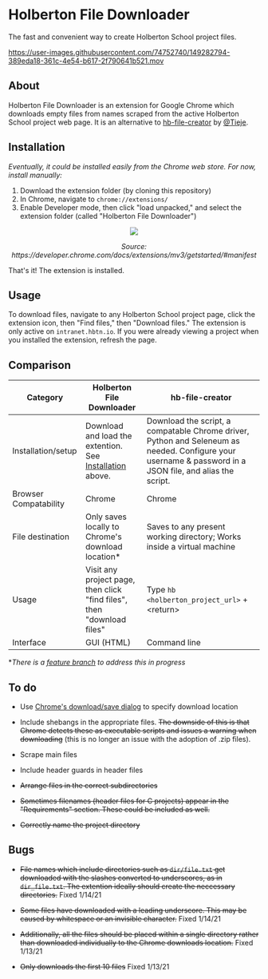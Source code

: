 # Holberton File Downloader
The fast and convenient way to create Holberton School project files.

https://user-images.githubusercontent.com/74752740/149282794-389eda18-361c-4e54-b617-2f790641b521.mov

## About
Holberton File Downloader is an extension for Google Chrome which downloads empty files from names scraped from the active Holberton School project web page. It is an alternative to [hb-file-creator](https://github.com/tieje/hb-file-creator) by [@Tieje](https://github.com/tieje).

## Installation
*Eventually, it could be installed easily from the Chrome web store. For now, install manually:*

1) Download the extension folder (by cloning this repository)
2) In Chrome, navigate to `chrome://extensions/`
3) Enable Developer mode, then click "load unpacked," and select the extension folder (called "Holberton File Downloader")
<div align="center">
  <img src=https://wd.imgix.net/image/BhuKGJaIeLNPW9ehns59NfwqKxF2/vOu7iPbaapkALed96rzN.png>

  <p><em>Source: https://developer.chrome.com/docs/extensions/mv3/getstarted/#manifest</em></p>
</div>

That's it! The extension is installed.

## Usage

To download files, navigate to any Holberton School project page, click the extension icon, then "Find files," then "Download files." The extension is only active on `intranet.hbtn.io`.  If you were already viewing a project when you installed the extension, refresh the page. 

## Comparison
| Category | Holberton File Downloader | hb-file-creator |
|---|---|---|
| Installation/setup | Download and load the extention. See [Installation](#installation) above. | Download the script, a compatable Chrome driver, Python and Seleneum as needed. Configure your username & password in a JSON file, and alias the script. |
| Browser Compatability | Chrome | Chrome |
| File destination | Only saves locally to Chrome's download location* | Saves to any present working directory; Works inside a virtual machine|
| Usage | Visit any project page, then click "find files", then "download files" | Type `hb <holberton_project_url>` + <return\>|
| Interface | GUI (HTML) | Command line |

**There is a [feature branch](https://github.com/keysmusician/holberton-file-downloader-chrome-extension/tree/ft-save-as) to address this in progress*

## To do
- Use [Chrome's download/save dialog](https://developer.chrome.com/docs/extensions/reference/downloads/#method-download) to specify download location

- Include shebangs in the appropriate files. ~~The downside of this is that Chrome detects these as executable scripts and issues a warning when downloading~~ (this is no longer an issue with the adoption of .zip files).

- Scrape main files

- Include header guards in header files

- ~~Arrange files in the correct subdirectories~~

- ~~Sometimes filenames (header files for C projects) appear in the "Requirements" section. These could be included as well.~~

- ~~Correctly name the project directory~~


## Bugs
- ~~File names which include directories such as `dir/file.txt` get downloaded with the slashes converted to underscores, as in `dir_file.txt`. The extention ideally should create the neccessary directories.~~ Fixed 1/14/21

- ~~Some files have downloaded with a leading underscore. This may be caused by whitespace or an invisible character.~~ Fixed 1/14/21

- ~~Additionally, all the files should be placed within a single directory rather than downloaded individually to the Chrome downloads location.~~ Fixed 1/13/21

- ~~Only downloads the first 10 files~~ Fixed 1/13/21
